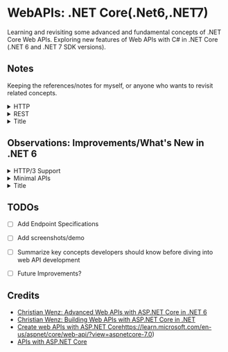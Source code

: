 # WebAPIs: .NET Core(.Net6,.NET7)
Learning and revisiting some advanced and fundamental concepts of .NET Core Web APIs. Exploring new features of Web APIs with C# in .NET Core (.NET 6 and .NET 7 SDK versions).  


## Notes 


Keeping the references/notes for myself, or anyone who wants to revisit related concepts.


<details>
  <summary>HTTP</summary>
  <p>
    &emsp;&emsp;- <a href="https://developer.mozilla.org/en-US/docs/Web/HTTP/Status" target="_blank">HTTP response status codes</a>
  </p>

  <p>
    &emsp;&emsp;- <a href="https://www.debugbear.com/blog/http3-quic-protocol-guide" target="_blank">A Comprehensive Guide To HTTP/3 and QUIC + HTTP/1.1 vs HTTP/2 vs HTTP/3</a>
  </p>

  <p>
    &emsp;&emsp;- <a href="https://datatracker.ietf.org/doc/html/rfc2616" target="_blank">HTTP/1.1 Original Specification</a>
  </p>
</details>


<details>
  <summary>REST</summary>

  <p>
    &emsp;&emsp;- REST is a design concept.
  </p>
  
  <p>
    &emsp;&emsp;- Rest builds on the foundation of HTTP, utilizing its methods, URIs, status codes, and other features to create a scalable and standardized architecture for building web APIs. The principles of REST are designed to align with the capabilities and characteristics of the HTTP protocol.
  </p>

  <details>
  <summary>More on: REST is built on top of HTTP</summary>

  **HTTP Methods (Verbs):**
    REST relies on standard HTTP methods (verbs) for interactions with resources. The primary methods used in RESTful APIs are GET (retrieve), POST (create), PUT (update/replace), PATCH (partially update), and DELETE (delete).

  **Uniform Resource Identifier (URI):**
    RESTful APIs use URIs to identify resources. URIs are the paths that clients use to access and manipulate resources. For example, /users might represent a collection of users, and /users/123 might represent a specific user with ID 123.

  **HTTP Status Codes:**
    HTTP status codes are used to indicate the result of a client's request. RESTful APIs return status codes such as 200 (OK), 201 (Created), 404 (Not Found), and 500 (Internal Server Error) to convey the outcome of operations.

  **Statelessness:**
    REST adheres to the statelessness constraint, meaning each request from a client to a server must contain all the information needed to understand and fulfill the request. The server does not store the client's state between requests.

  **Representation Formats:**
    REST commonly uses standard data representation formats, such as JSON or XML, for exchanging information between clients and servers. These formats are specified in the HTTP headers (e.g., Content-Type).

  **HATEOAS (Hypermedia As The Engine Of Application State):**
    HATEOAS is a constraint in REST that uses hypermedia links in the response to enable clients to discover and navigate to related resources. Links are embedded in the representation, guiding clients on what actions are possible.

  **Cacheability:**
    HTTP provides mechanisms for caching, and RESTful APIs often leverage caching to improve performance. Cache-related headers, like Cache-Control, can be used to control caching behavior.

  **Content Negotiation:**
    Content negotiation, facilitated by HTTP headers such as Accept and Content-Type, allows clients and servers to agree on the format of the representation data (e.g., JSON or XML).

</details>

</details>


<details>
      <summary>Title</summary>
      <p>
           Content 1 Content 1 Content 1 Content 1 Content 1
      </p>
</details>

  
## Observations: Improvements/What's New in .NET 6


<details>
      <summary>HTTP/3 Support</summary>
      <p>
      &emsp;&emsp;- .NET 6 includes preview support for HTTP/3. HTTP/3 solves some existing functional and performance challenges by using a new underlying connection protocol called QUIC.QUIC establishes connections more quickly, and connections are independent of the IP address, allowing mobile clients to roam between Wi-fi and cellular networks. 
      </p>
</details>


<details>
  <summary>Minimal APIs</summary>
  <p>
    &emsp;&emsp;- ASP.NET 6 introduces Minimal APIs, offering a lightweight approach to building APIs with reduced boilerplate code. Unlike the traditional ASP.NET Core Web API template, if the <strong>Use controllers</strong> checkbox is unchecked during project creation, no controllers are generated. This feature caters to developers aiming to minimize unnecessary components.
  </p>
  
  <p>
    &emsp;&emsp;- Minimal APIs simplify the process of developing smaller, faster microservices. In scenarios where a microservices or serverless architecture demands small, focused APIs, minimal APIs eliminate unnecessary overhead. They are particularly suitable for APIs with a single, well-defined purpose, providing an efficient way to define such APIs.
  </p>

  <p>
    &emsp;&emsp;- Consider leveraging minimal APIs for quick prototyping, testing, or the creation of temporary APIs to validate ideas. Their lightweight nature makes them well-suited for scenarios where a rapid development cycle and minimal setup are essential.
  </p>
</details>


<details>
      <summary>Title</summary>
      <p>
           Content 1 Content 1 Content 1 Content 1 Content 1
      </p>
</details>


## TODOs


- [ ] Add Endpoint Specifications  
- [ ] Add screenshots/demo  
- [ ] Summarize key concepts developers should know before diving into web API development
- [ ] Future Improvements? 


## Credits


- [Christian Wenz: Advanced Web APIs with ASP.NET Core in .NET 6](https://www.linkedin.com/learning/advanced-web-apis-with-asp-dot-net-core-in-dot-net-6/filtering-items?contextUrn=urn%3Ali%3AlearningCollection%3A7127800062000201728)
- [Christian Wenz: Building Web APIs with ASP.NET Core in .NET](https://www.linkedin.com/learning/building-web-apis-with-asp-dot-net-core-in-dot-net/hello-world-api-style-19429584?contextUrn=urn%3Ali%3AlearningCollection%3A7127800062000201728)
- [Create web APIs with ASP.NET Core](https://learn.microsoft.com/en-us/aspnet/core/web-api/?view=aspnetcore-7.0)https://learn.microsoft.com/en-us/aspnet/core/web-api/?view=aspnetcore-7.0)
- [APIs with ASP.NET Core](https://dotnet.microsoft.com/en-us/apps/aspnet/apis)
